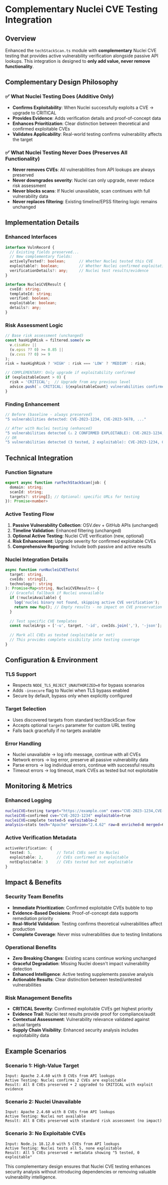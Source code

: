 # Complementary Nuclei CVE Testing Integration

## Overview
Enhanced the `techStackScan.ts` module with **complementary** Nuclei CVE testing that provides active vulnerability verification alongside passive API lookups. This integration is designed to **only add value, never remove functionality**.

## Complementary Design Philosophy

### ✅ What Nuclei Testing Does (Additive Only)
- **Confirms Exploitability**: When Nuclei successfully exploits a CVE → upgrade to CRITICAL
- **Provides Evidence**: Adds verification details and proof-of-concept data
- **Enhances Prioritization**: Clear distinction between theoretical and confirmed exploitable CVEs
- **Validates Applicability**: Real-world testing confirms vulnerability affects the target

### ✅ What Nuclei Testing Never Does (Preserves All Functionality)
- **Never removes CVEs**: All vulnerabilities from API lookups are always preserved
- **Never downgrades severity**: Nuclei can only upgrade, never reduce risk assessment
- **Never blocks scans**: If Nuclei unavailable, scan continues with full vulnerability data
- **Never replaces filtering**: Existing timeline/EPSS filtering logic remains unchanged

## Implementation Details

### Enhanced Interfaces
```typescript
interface VulnRecord {
  // Existing fields preserved...
  // New complementary fields:
  activelyTested?: boolean;      // Whether Nuclei tested this CVE
  exploitable?: boolean;         // Whether Nuclei confirmed exploitation
  verificationDetails?: any;     // Nuclei test results/evidence
}

interface NucleiCVEResult {
  cveId: string;
  templateId: string;
  verified: boolean;
  exploitable: boolean;
  details?: any;
}
```

### Risk Assessment Logic
```typescript
// Base risk assessment (unchanged)
const hasHighRisk = filtered.some(v => 
  v.cisaKev || 
  (v.epss ?? 0) >= 0.85 || 
  (v.cvss ?? 0) >= 9
);
risk = hasHighRisk ? 'HIGH' : risk === 'LOW' ? 'MEDIUM' : risk;

// COMPLEMENTARY: Only upgrade if exploitability confirmed
if (exploitableCount > 0) {
  risk = 'CRITICAL';  // Upgrade from any previous level
  advice.push(`⚠️ CRITICAL: ${exploitableCount} vulnerabilities confirmed as actively exploitable!`);
}
```

### Finding Enhancement
```typescript
// Before (baseline - always preserved)
"5 vulnerabilities detected: CVE-2023-1234, CVE-2023-5678, ..."

// After with Nuclei testing (enhanced)
"5 vulnerabilities detected (⚠️ 2 CONFIRMED EXPLOITABLE): CVE-2023-1234, CVE-2023-5678, ..."
// OR
"5 vulnerabilities detected (3 tested, 2 exploitable): CVE-2023-1234, CVE-2023-5678, ..."
```

## Technical Integration

### Function Signature
```typescript
export async function runTechStackScan(job: { 
  domain: string; 
  scanId: string;
  targets?: string[]; // Optional: specific URLs for testing
}): Promise<number>
```

### Active Testing Flow
1. **Passive Vulnerability Collection**: OSV.dev + GitHub APIs (unchanged)
2. **Timeline Validation**: Enhanced filtering (unchanged)  
3. **Optional Active Testing**: Nuclei CVE verification (new, optional)
4. **Risk Enhancement**: Upgrade severity for confirmed exploitable CVEs
5. **Comprehensive Reporting**: Include both passive and active results

### Nuclei Integration Details
```typescript
async function runNucleiCVETests(
  target: string, 
  cveIds: string[], 
  technology?: string
): Promise<Map<string, NucleiCVEResult>> {
  // Graceful fallback if Nuclei unavailable
  if (!nucleiAvailable) {
    log('nuclei binary not found, skipping active CVE verification');
    return new Map(); // Empty results - no impact on CVE preservation
  }
  
  // Test specific CVE templates
  const nucleiArgs = ['-u', target, '-id', cveIds.join(','), '-json'];
  
  // Mark all CVEs as tested (exploitable or not)
  // This provides complete visibility into testing coverage
}
```

## Configuration & Environment

### TLS Support
- Respects `NODE_TLS_REJECT_UNAUTHORIZED=0` for bypass scenarios
- Adds `-insecure` flag to Nuclei when TLS bypass enabled
- Secure by default, bypass only when explicitly configured

### Target Selection
- Uses discovered targets from standard techStackScan flow
- Accepts optional `targets` parameter for custom URL testing
- Falls back gracefully if no targets available

### Error Handling
- Nuclei unavailable → log info message, continue with all CVEs
- Network errors → log error, preserve all passive vulnerability data
- Parse errors → log individual errors, continue with successful results
- Timeout errors → log timeout, mark CVEs as tested but not exploitable

## Monitoring & Metrics

### Enhanced Logging
```bash
nucleiCVE=testing target="https://example.com" cves="CVE-2023-1234,CVE-2023-5678" total=5
nucleiCVE=confirmed cve="CVE-2023-1234" exploitable=true
nucleiCVE=complete tested=5 exploitable=2
analysis=stats tech="Apache" version="2.4.62" raw=8 enriched=8 merged=6 filtered=4
```

### Active Verification Metadata
```typescript
activeVerification: {
  tested: 5,           // Total CVEs sent to Nuclei
  exploitable: 2,      // CVEs confirmed as exploitable
  notExploitable: 3    // CVEs tested but not exploitable
}
```

## Impact & Benefits

### Security Team Benefits
- **Immediate Prioritization**: Confirmed exploitable CVEs bubble to top
- **Evidence-Based Decisions**: Proof-of-concept data supports remediation priority
- **Real-World Validation**: Testing confirms theoretical vulnerabilities affect production
- **Complete Coverage**: Never miss vulnerabilities due to testing limitations

### Operational Benefits
- **Zero Breaking Changes**: Existing scans continue working unchanged
- **Graceful Degradation**: Missing Nuclei doesn't impact vulnerability detection
- **Enhanced Intelligence**: Active testing supplements passive analysis
- **Actionable Results**: Clear distinction between tested/untested vulnerabilities

### Risk Management Benefits
- **CRITICAL Severity**: Confirmed exploitable CVEs get highest priority
- **Evidence Trail**: Nuclei test results provide proof for compliance/audit
- **Contextual Assessment**: Vulnerability relevance validated against actual targets
- **Supply Chain Visibility**: Enhanced security analysis includes exploitability data

## Example Scenarios

### Scenario 1: High-Value Target
```
Input: Apache 2.4.60 with 8 CVEs from API lookups
Active Testing: Nuclei confirms 2 CVEs are exploitable
Result: All 8 CVEs preserved + 2 upgraded to CRITICAL with exploit evidence
```

### Scenario 2: Nuclei Unavailable  
```
Input: Apache 2.4.60 with 8 CVEs from API lookups
Active Testing: Nuclei not available
Result: All 8 CVEs preserved with standard risk assessment (no impact)
```

### Scenario 3: No Exploitable CVEs
```
Input: Node.js 18.12.0 with 5 CVEs from API lookups
Active Testing: Nuclei tests all 5, none exploitable
Result: All 5 CVEs preserved + metadata showing "5 tested, 0 exploitable"
```

This complementary design ensures that Nuclei CVE testing enhances security analysis without introducing dependencies or removing valuable vulnerability intelligence.